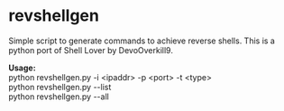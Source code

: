 # revshellgen
Simple script to generate commands to achieve reverse shells. This is a python port of Shell Lover by DevoOverkill9.

**Usage:**
<br />
python revshellgen.py -i \<ipaddr> -p \<port> -t \<type>
<br />
python revshellgen.py --list
<br />
python revshellgen.py --all
